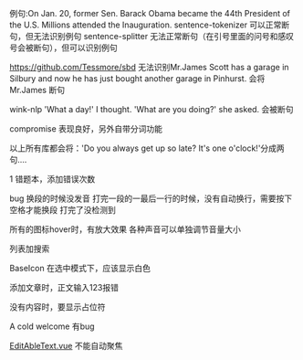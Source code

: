 例句:On Jan. 20, former Sen. Barack Obama became the 44th President of the U.S. Millions attended the Inauguration.
sentence-tokenizer
    可以正常断句，但无法识别例句
sentence-splitter
    无法正常断句（在引号里面的问号和感叹号会被断句），但可以识别例句

https://github.com/Tessmore/sbd
    无法识别Mr.James Scott has a garage in Silbury and now he has just bought another garage in Pinhurst. 
    会将Mr.James 断句

wink-nlp
    'What a day!' I thought.
    'What are you doing?' she asked.
    会被断句

compromise
    表现良好，另外自带分词功能

以上所有库都会将：'Do you always get up so late? It's one o'clock!'分成两句....


1 错题本，添加错误次数

bug
换段的时候没发音
打完一段的一最后一行的时候，没有自动换行，需要按下空格才能换段
打完了没检测到

所有的图标hover时，有放大效果
各种声音可以单独调节音量大小

列表加搜索

BaseIcon 在选中模式下，应该显示白色

添加文章时，正文输入123报错

没有内容时，要显示占位符

A cold welcome 有bug

[EditAbleText.vue](src%2Fcomponents%2FEditAbleText.vue) 不能自动聚焦